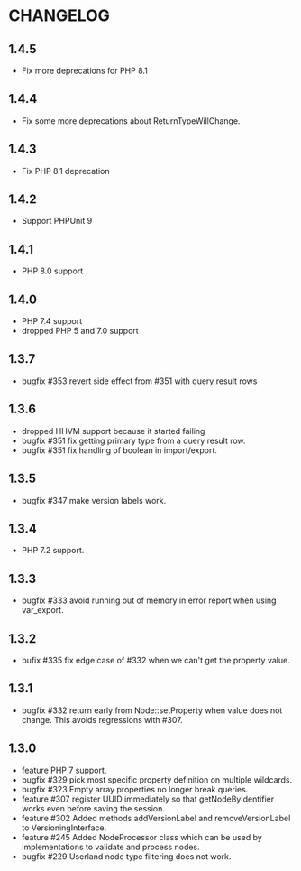 CHANGELOG
=========

1.4.5
-----

* Fix more deprecations for PHP 8.1

1.4.4
-----

* Fix some more deprecations about ReturnTypeWillChange.

1.4.3
-----

* Fix PHP 8.1 deprecation

1.4.2
-----

* Support PHPUnit 9

1.4.1
-----

* PHP 8.0 support

1.4.0
-----

* PHP 7.4 support
* dropped PHP 5 and 7.0 support

1.3.7
-----

* bugfix #353 revert side effect from #351 with query result rows

1.3.6
-----

* dropped HHVM support because it started failing
* bugfix #351 fix getting primary type from a query result row.
* bugfix #351 fix handling of boolean in import/export.

1.3.5
-----

* bugfix #347 make version labels work.

1.3.4
-----

* PHP 7.2 support.

1.3.3
-----

* bugfix #333 avoid running out of memory in error report when using var_export.

1.3.2
-----

* bufix #335 fix edge case of #332 when we can't get the property value.

1.3.1
-----

* bugfix #332 return early from Node::setProperty when value does not change. This avoids regressions with #307.

1.3.0
-----

* feature PHP 7 support.
* bugfix #329 pick most specific property definition on multiple wildcards.
* bugfix #323 Empty array properties no longer break queries.
* feature #307 register UUID immediately so that getNodeByIdentifier works even before saving the session. 
* feature #302 Added methods addVersionLabel and removeVersionLabel to VersioningInterface.
* feature #245 Added NodeProcessor class which can be used by implementations to validate and process nodes.
* bugfix #229 Userland node type filtering does not work.
